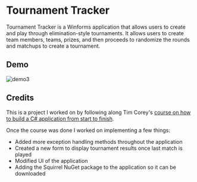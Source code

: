 # Tournament Tracker
Tournament Tracker is a Winforms application that allows users to create and play through elimination-style tournaments. 
It allows users to create team members, teams, prizes, and then proceeds to randomize the rounds and matchups to create a tournament.

## Demo

![demo3](https://user-images.githubusercontent.com/49093606/58343141-b9a68380-7e28-11e9-8df9-aa52a9198d83.gif)


## Credits
This is a project I worked on by following along Tim Corey's [course on how to build a C# application from start to finish](https://www.youtube.com/watch?v=HalXZUHfKLA&list=PLLWMQd6PeGY3t63w-8MMIjIyYS7MsFcCi). 

Once the course was done I worked on implementing a few things:
* Added more exception handling methods throughout the application
* Created a new form to display tournament results once last match is played
* Modified UI of the application
* Adding the Squirrel NuGet package to the application so it can be downloaded
